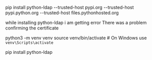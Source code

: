 pip install python-ldap --trusted-host pypi.org --trusted-host pypi.python.org --trusted-host files.pythonhosted.org

while installing python-ldap i am getting error There was a problem confirming the certificate

python3 -m venv venv
source venv/bin/activate  # On Windows use `venv\Scripts\activate`

pip install python-ldap